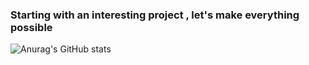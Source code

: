 ### Starting with an interesting project , let's make everything possible


![Anurag's GitHub stats](https://github-readme-stats-uk.vercel.app/api?username=UNICKCHENG&show_icons=true)
